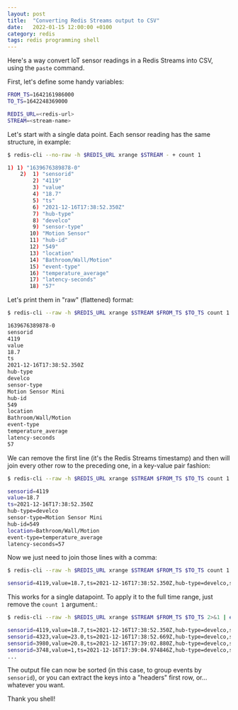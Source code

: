 ```yaml
---
layout: post
title:  "Converting Redis Streams output to CSV"
date:   2022-01-15 12:00:00 +0100
category: redis
tags: redis programming shell
---
```


Here's a way convert IoT sensor readings in a Redis Streams into CSV, using the `paste` command.

First, let's define some handy variables:

```sh
FROM_TS=1642161986000
TO_TS=1642248369000

REDIS_URL=<redis-url>
STREAM=<stream-name>
```

Let's start with a single data point.
Each sensor reading has the same structure, in example:

```sh
$ redis-cli --no-raw -h $REDIS_URL xrange $STREAM - + count 1

1) 1) "1639676389878-0"
    2)  1) "sensorid"
        2) "4119"
        3) "value"
        4) "18.7"
        5) "ts"
        6) "2021-12-16T17:38:52.350Z"
        7) "hub-type"
        8) "develco"
        9) "sensor-type"
       10) "Motion Sensor"
       11) "hub-id"
       12) "549"
       13) "location"
       14) "Bathroom/Wall/Motion"
       15) "event-type"
       16) "temperature_average"
       17) "latency-seconds"
       18) "57"
```

Let's print them in "raw" (flattened) format:

```sh
$ redis-cli --raw -h $REDIS_URL xrange $STREAM $FROM_TS $TO_TS count 1 2>&1

1639676389878-0
sensorid
4119
value
18.7
ts
2021-12-16T17:38:52.350Z
hub-type
develco
sensor-type
Motion Sensor Mini
hub-id
549
location
Bathroom/Wall/Motion
event-type
temperature_average
latency-seconds
57
```

We can remove the first line (it's the Redis Streams timestamp) and then will join every other row
to the preceding one, in a key-value pair fashion:

```sh
$ redis-cli --raw -h $REDIS_URL xrange $STREAM $FROM_TS $TO_TS count 1 2>&1 | egrep -v '[0-9]{13}-' | paste -d= - -

sensorid=4119
value=18.7
ts=2021-12-16T17:38:52.350Z
hub-type=develco
sensor-type=Motion Sensor Mini
hub-id=549
location=Bathroom/Wall/Motion
event-type=temperature_average
latency-seconds=57
```

Now we just need to join those lines with a comma:

```sh
$ redis-cli --raw -h $REDIS_URL xrange $STREAM $FROM_TS $TO_TS count 1 2>&1 | egrep -v '[0-9]{13}-' | paste -d= - - | paste -d, - - - - - - - - -

sensorid=4119,value=18.7,ts=2021-12-16T17:38:52.350Z,hub-type=develco,sensor-type=Motion Sensor Mini,hub-id=549,location=Bathroom/Wall/Motion,event-type=temperature_average,latency-seconds=57
```

This works for a single datapoint. To apply it to the full time range, just remove the `count 1`
argument.:

```sh
$ redis-cli --raw -h $REDIS_URL xrange $STREAM $FROM_TS $TO_TS 2>&1 | egrep -v '[0-9]{13}-' | paste -d= - - | paste -d, - - - - - - - - - | tee events.csv

sensorid=4119,value=18.7,ts=2021-12-16T17:38:52.350Z,hub-type=develco,sensor-type=Motion Sensor Mini,hub-id=549,location=Bathroom/Wall/Motion,event-type=temperature_average,latency-seconds=57
sensorid=4323,value=23.0,ts=2021-12-16T17:38:52.669Z,hub-type=develco,sensor-type=Vibration Sensor,hub-id=685,location=Bedroom/Bed/Vibration,event-type=temperature_average,latency-seconds=57
sensorid=3980,value=20.8,ts=2021-12-16T17:39:02.880Z,hub-type=develco,sensor-type=Window Sensor,hub-id=640,location=Kitchen/Fridge/Door,event-type=temperature_average,latency-seconds=47
sensorid=3748,value=1,ts=2021-12-16T17:39:04.974846Z,hub-type=develco,sensor-type=Motion Sensor Mini,hub-id=569,location=Hall/Wall/Motion,event-type=motion_triggered,latency-seconds=45
...
```
The output file can now be sorted (in this case, to group events by `sensorid`), or you can extract
the keys into a "headers" first row, or... whatever you want.

Thank you shell!


